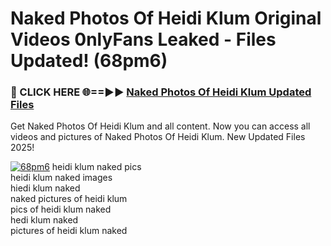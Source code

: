 # Naked Photos Of Heidi Klum Original Videos 0nlyFans Leaked - Files Updated! (68pm6)

<h3>🔴 CLICK HERE 🌐==►► <a href="https://tinyurl.com/yckcrads" rel="nofollow">Naked Photos Of Heidi Klum Updated Files</a></h3>

Get Naked Photos Of Heidi Klum and all content. Now you can access all videos and pictures of Naked Photos Of Heidi Klum. New Updated Files 2025!

[![68pm6](https://i.imgur.com/hpKpOFt.gif)](https://tinyurl.com/yckcrads)
heidi klum naked pics<br>
heidi klum naked images<br>
hiedi klum naked<br>
naked pictures of heidi klum<br>
pics of heidi klum naked<br>
hedi klum naked<br>
pictures of heidi klum naked
